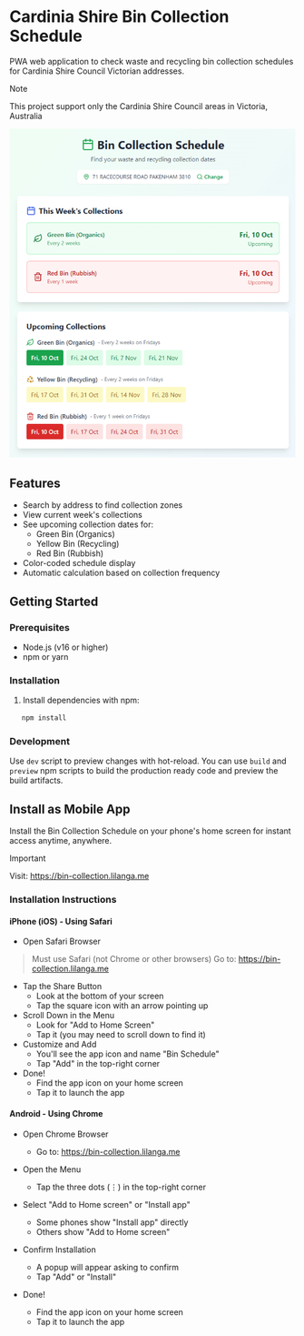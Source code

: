 # Cardinia Shire Bin Collection Schedule

PWA web application to check waste and recycling bin collection schedules for Cardinia Shire Council Victorian addresses.

> [!NOTE]
> This project support only the Cardinia Shire Council areas in Victoria, Australia

![Screenshot](docs/Screenshot.png)

## Features

- Search by address to find collection zones
- View current week's collections
- See upcoming collection dates for:
  - Green Bin (Organics)
  - Yellow Bin (Recycling)
  - Red Bin (Rubbish)
- Color-coded schedule display
- Automatic calculation based on collection frequency

## Getting Started

### Prerequisites

- Node.js (v16 or higher)
- npm or yarn

### Installation

1. Install dependencies with npm:

```bash
   npm install
```

### Development

Use `dev` script to preview changes with hot-reload. You can use `build` and `preview` npm scripts to build the production ready code and preview the build artifacts.

## Install as Mobile App

Install the Bin Collection Schedule on your phone's home screen for instant access anytime, anywhere.

> [!IMPORTANT]
> Visit: <https://bin-collection.lilanga.me>

### Installation Instructions

#### iPhone (iOS) - Using Safari

- Open Safari Browser

> Must use Safari (not Chrome or other browsers)
> Go to: <https://bin-collection.lilanga.me>

- Tap the Share Button
  - Look at the bottom of your screen
  - Tap the square icon with an arrow pointing up
- Scroll Down in the Menu
  - Look for "Add to Home Screen"
  - Tap it (you may need to scroll down to find it)
- Customize and Add
  - You'll see the app icon and name "Bin Schedule"
  - Tap "Add" in the top-right corner
- Done!
  - Find the app icon on your home screen
  - Tap it to launch the app

#### Android - Using Chrome

- Open Chrome Browser
  - Go to: <https://bin-collection.lilanga.me>

- Open the Menu
  - Tap the three dots (⋮) in the top-right corner

- Select "Add to Home screen" or "Install app"
  - Some phones show "Install app" directly
  - Others show "Add to Home screen"

- Confirm Installation
  - A popup will appear asking to confirm
  - Tap "Add" or "Install"

- Done!
  - Find the app icon on your home screen
  - Tap it to launch the app
